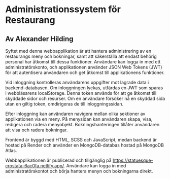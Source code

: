 # Administrationssystem för Restaurang

## Av Alexander Hilding

Syftet med denna webbapplikation är att hantera administrering av en restaurangs meny och bokningar, samt att säkerställa att endast behörig personal har åtkomst till dessa funktioner. Användare kan logga in med ett administratörskonto, och applikationen använder JSON Web Tokens (JWT) för att autentisera användaren och get åtkomst till applikationens funktioner.

Vid inloggning kontrolleras användarens uppgifter mot lagrade data i backend-databasen. Om inloggningen lyckas, utfärdas en JWT som sparas i webbläsarens localStorage. Denna token används för att ge åtkomst till skyddade sidor och resurser. Om en användare försöker nå en skyddad sida utan en giltig token, omdirigeras de till inloggningssidan.

Efter inloggning kan användaren navigera mellan olika sektioner av applikationen via en meny. På menysidan kan användaren skapa, visa, redigera och radera menyobjekt. Bokningshanteringen tillåter användaren att visa och radera bokningar.

Frontend är byggd med HTML, SCSS och JavaScript, medan backend är hostad på Render och använder en MongoDB-databas hostad på MongoDB Atlas.

Webbapplikationen är publicerad och tillgänglig på https://statuesque-crostata-6ac0fa.netlify.app/. Användare kan logga in med administratörskontot och börja hantera menyn och bokningarna direkt.